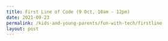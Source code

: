 ```yaml
---
title: First Line of Code (9 Oct, 10am - 12pm)
date: 2021-09-23
permalink: /kids-and-young-parents/fun-with-tech/firstline
layout: post
---
```

